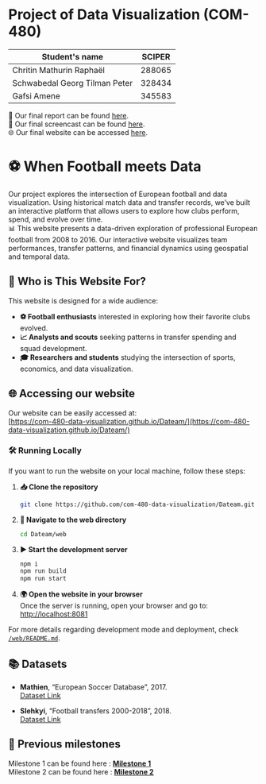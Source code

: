 # Project of Data Visualization (COM-480)

| Student's name | SCIPER |
| -------------- | ------ |
| Chritin Mathurin Raphaël | 288065 |
| Schwabedal Georg Tilman Peter | 328434 |
| Gafsi Amene| 345583 |


📄 Our final report can be found [here](com-480_process_book.pdf).  
🎥 Our final screencast can be found [here](screencast.mp4).  
🌐 Our final website can be accessed [here](https://com-480-data-visualization.github.io/Dateam/).  

# ⚽ When Football meets Data  
Our project explores the intersection of European football and data visualization. Using historical match data and transfer records, we’ve built an interactive platform that allows users to explore how clubs perform, spend, and evolve over time.  
📊 This website presents a data-driven exploration of professional European football from 2008 to 2016. Our interactive website visualizes team performances, transfer patterns, and financial dynamics using geospatial and temporal data.

## 👥 Who is This Website For?
This website is designed for a wide audience:
- **⚽ Football enthusiasts** interested in exploring how their favorite clubs evolved.
- **📈 Analysts and scouts** seeking patterns in transfer spending and squad development.
- **🎓 Researchers and students** studying the intersection of sports, economics, and data visualization.

## 🌐 Accessing our website
Our website can be easily accessed at:  
[https://com-480-data-visualization.github.io/Dateam/](https://com-480-data-visualization.github.io/Dateam/)

### 🛠️ Running Locally

If you want to run the website on your local machine, follow these steps:
1. **📥 Clone the repository**  
   ```bash
   git clone https://github.com/com-480-data-visualization/Dateam.git
2. **📂 Navigate to the web directory**  
   ```bash
   cd Dateam/web
3. **▶️ Start the development server**  
   ```bash
   npm i
   npm run build
   npm run start
4. **🌍 Open the website in your browser**  
   Once the server is running, open your browser and go to:  
   [http://localhost:8081](http://localhost:8081)


For more details regarding development mode and deployment, check [`/web/README.md`](web/README.md).

## 📚 Datasets
- **Mathien**, “European Soccer Database”, 2017.  
   [Dataset Link](https://www.kaggle.com/datasets/hugomathien/soccer)

- **Slehkyi**, “Football transfers 2000-2018”, 2018.  
   [Dataset Link](https://www.kaggle.com/code/slehkyi/football-transfers-2000-2018)



## 📔 Previous milestones

Milestone 1 can be found here : [**Milestone 1**](/milestones/milestone1.md)  
Milestone 2 can be found here : [**Milestone 2**](/milestones/milestone2.md)  
